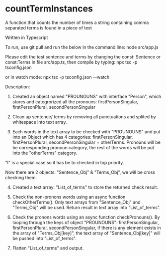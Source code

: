 # countTermInstances
A function that counts the number of times a string containing comma separated terms is found in a piece of text

Written in Typescript

To run, use git pull and run the below in the command line:
node src/app.js

Please edit the test sentence and terms by changing the const: Sentence or const:Terms in file src/app.ts, then compile by typing:
npx tsc -p tsconfig.json

or in watch mode:
npx tsc -p tsconfig.json --watch

Description:

1. Created an object named "PROUNOUNS" with interface "Person", which stores and categrorized all the pronouns: firstPersonSingular, firstPersonPlural, secondPersonSingular

2. Clean up sentence/ terms by removing all punctuations and splited by whitespace into text array.

3. Each words in the text array to be checked with "PROUNOUNS" and put into an Object which has 4 categories: firstPersonSingular, firstPersonPlural, secondPersonSingular + otherTerms. Pronouns will be be corresponding pronoun category, the rest of the words will be put into the "otherTerms" category.

"I" is a special case so it has be to checked in top priority.

Now there are 2 objects: "Sentence_Obj" & "Terms_Obj", we will be cross checking them.

4. Created a text array: "List_of_terms" to store the returned check result.

5. Check the non-pronons words using an async function checkOtherTerms(). Only text arrays from "Sentence_Obj" and "Terms_Obj" will be used. Return result in text array into "List_of_terms".

6. Check the pronons words using an async function checkPronouns(). By looping through the keys of object "PROUNOUNS": firstPersonSingular, firstPersonPlural, secondPersonSingular, if there is any element exists in the array of "Terms_Obj[key]", the text array of "Sentence_Obj[key]" will be pushed into "List_of_terms".

7. Flatten "List_of_terms" and output.
